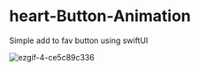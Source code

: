 # heart-Button-Animation

Simple add to fav button using swiftUI


![ezgif-4-ce5c89c336](https://user-images.githubusercontent.com/74659552/182038192-477d2610-87d1-420e-bef0-5522270b804e.gif)

